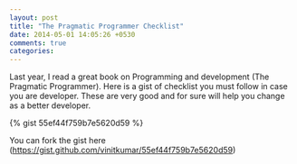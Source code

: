 ```yaml
---
layout: post
title: "The Pragmatic Programmer Checklist"
date: 2014-05-01 14:05:26 +0530
comments: true
categories:
---
```


Last year, I read a great book on Programming and development (The Pragmatic Programmer).
Here is a gist of checklist you must follow in case you are developer. These are very good
and for sure will help you change as a better developer.

{% gist 55ef44f759b7e5620d59 %}

You can fork the gist here (https://gist.github.com/vinitkumar/55ef44f759b7e5620d59)
